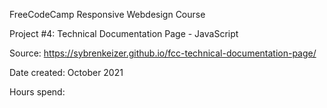 FreeCodeCamp Responsive Webdesign Course

Project #4: Technical Documentation Page - JavaScript

Source: https://sybrenkeizer.github.io/fcc-technical-documentation-page/

Date created: October 2021

Hours spend:
